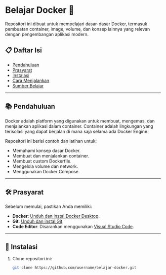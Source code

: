 # Belajar Docker 🐳

Repositori ini dibuat untuk mempelajari dasar-dasar Docker, termasuk pembuatan container, image, volume, dan konsep lainnya yang relevan dengan pengembangan aplikasi modern.

## 📋 Daftar Isi
- [Pendahuluan](#pendahuluan)
- [Prasyarat](#prasyarat)
- [Instalasi](#instalasi)
- [Cara Menjalankan](#cara-menjalankan)
- [Sumber Belajar](#sumber-belajar)

---

## 📚 Pendahuluan
Docker adalah platform yang digunakan untuk membuat, mengemas, dan menjalankan aplikasi dalam container. Container adalah lingkungan yang terisolasi yang dapat berjalan di mana saja selama ada Docker Engine.

Repositori ini berisi contoh dan latihan untuk:
- Memahami konsep dasar Docker.
- Membuat dan menjalankan container.
- Membuat custom Dockerfile.
- Mengelola volume dan network.
- Menggunakan Docker Compose.

---

## 🛠 Prasyarat
Sebelum memulai, pastikan Anda memiliki:
- **Docker**: [Unduh dan instal Docker Desktop](https://www.docker.com/get-started).
- **Git**: [Unduh dan instal Git](https://git-scm.com/).
- **Code Editor**: Disarankan menggunakan [Visual Studio Code](https://code.visualstudio.com/).

---

## 🚀 Instalasi
1. Clone repositori ini:
   ```bash
   git clone https://github.com/username/belajar-docker.git
